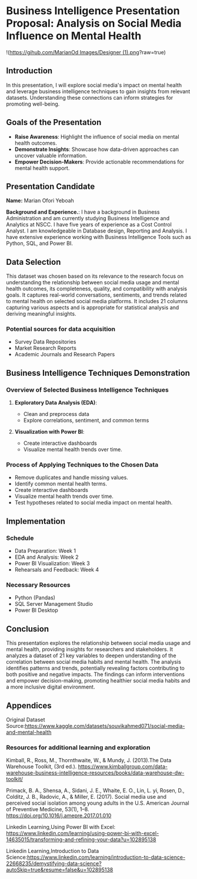 # Business Intelligence Presentation Proposal: Analysis on Social Media Influence on Mental Health

!([https://gihub.com/MarianOd Images/Designer (1).png](https://github.com/MarianOforiYeboah/Business-Intelligence-Presentation/blob/main/Images/Designer%20(1).png)?raw=true)





              
## Introduction
In this presentation, I will explore social media's impact on mental health and leverage business intelligence techniques to gain insights from relevant datasets. Understanding these connections can inform strategies for promoting well-being.

## Goals of the Presentation
- **Raise Awareness**: Highlight the influence of social media on mental health outcomes.
- **Demonstrate Insights**: Showcase how data-driven approaches can uncover valuable information.
- **Empower Decision-Makers**: Provide actionable recommendations for mental health support.

## Presentation Candidate
**Name:** Marian Ofori Yeboah

**Background and Experience.**: I have a background in Business Administration and am currently studying Business Intelligence and Analytics at NSCC.
 I have five years of experience as a Cost Control Analyst. I am knowledgeable in Database design, Reporting and  Analysis.
 I have extensive experience working with Business Intelligence Tools such as Python, SQL, and Power BI.
 
## Data Selection
This dataset was chosen based on its relevance to the research focus on understanding the relationship between social media usage and mental health outcomes, its completeness, quality, and compatibility with analysis goals. It captures real-world conversations, sentiments, and trends related to mental health on selected social media platforms. It includes 21 columns capturing various aspects and is appropriate for statistical analysis and deriving meaningful insights.

### Potential sources for data acquisition
- Survey Data Repositories
- Market Research Reports
- Academic Journals and Research Papers

## Business Intelligence Techniques Demonstration
### Overview of Selected Business Intelligence Techniques
1. **Exploratory Data Analysis (EDA)**:
    - Clean and preprocess data
    - Explore correlations, sentiment, and common terms
  
2. **Visualization with Power BI**:
    - Create interactive dashboards
    - Visualize mental health trends over time.
      
### Process of Applying Techniques to the Chosen Data
   - Remove duplicates and handle missing values.
   - Identify common mental health terms.
   -  Create interactive dashboards 
   - Visualize mental health trends over time.
   - Test hypotheses related to social media impact on mental health.


## Implementation
### Schedule
- Data Preparation: Week 1 
- EDA and Analysis: Week 2
- Power BI Visualization: Week 3
- Rehearsals and Feedback:  Week 4

### Necessary Resources
- Python (Pandas)
- SQL Server Management Studio 
- Power BI Desktop



## Conclusion
This presentation explores the relationship between social media usage and mental health, providing insights for researchers and stakeholders. It analyzes a dataset of 21 key variables to deepen understanding of the correlation between social media habits and mental health. The analysis identifies patterns and trends, potentially revealing factors contributing to both positive and negative impacts. The findings can inform interventions and empower decision-making, promoting healthier social media habits and a more inclusive digital environment.

## Appendices
Original Dataset Source:https://www.kaggle.com/datasets/souvikahmed071/social-media-and-mental-health

### Resources for additional learning and exploration

Kimball, R., Ross, M., Thornthwaite, W., & Mundy, J. (2013).The Data Warehouse Toolkit, (3rd ed.). https://www.kimballgroup.com/data-warehouse-business-intelligence-resources/books/data-warehouse-dw-toolkit/

Primack, B. A., Shensa, A., Sidani, J. E., Whaite, E. O., Lin, L. yi, Rosen, D., Colditz, J. B., Radovic, A., & Miller, E. (2017). Social media use and perceived social isolation among young adults in the U.S. American Journal of Preventive Medicine, 53(1), 1–8. https://doi.org/10.1016/j.amepre.2017.01.010

Linkedin Learning,Using Power BI with Excel: https://www.linkedin.com/learning/using-power-bi-with-excel-14635015/transforming-and-refining-your-data?u=102895138

Linkedin Learning,Introduction to Data Science:https://www.linkedin.com/learning/introduction-to-data-science-22668235/demystifying-data-science?autoSkip=true&resume=false&u=102895138
